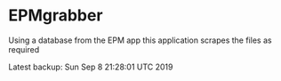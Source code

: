 # EPMgrabber
Using a database from the EPM app this application scrapes the files as required


Latest backup: Sun Sep 8 21:28:01 UTC 2019
